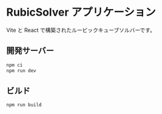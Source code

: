 # RubicSolver アプリケーション

Vite と React で構築されたルービックキューブソルバーです。

## 開発サーバー

```bash
npm ci
npm run dev
```

## ビルド

```bash
npm run build
```
